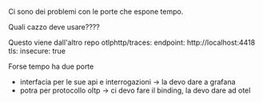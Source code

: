 Ci sono dei problemi con le porte che espone tempo.

Quali cazzo deve usare????



Questo viene dall'altro repo
otlphttp/traces:
    endpoint: http://localhost:4418
    tls:
      insecure: true


Forse tempo ha due porte
- interfacia per le sue api e interrogazioni -> la devo dare a grafana
- potra per protocollo oltp -> ci devo fare il binding, la devo dare ad otel